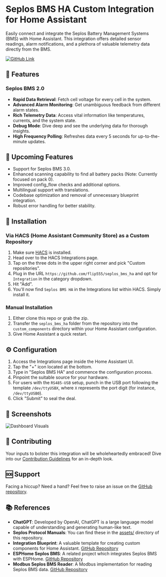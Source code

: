 # Seplos BMS HA Custom Integration for Home Assistant

Easily connect and integrate the Seplos Battery Management Systems (BMS) with Home Assistant. This integration offers detailed sensor readings, alarm notifications, and a plethora of valuable telemetry data directly from the BMS.

[![GitHub Link](https://img.shields.io/badge/GitHub-Repo-green?style=for-the-badge&logo=github)](https://github.com/flip555/seplos_bms_ha)

## 🌟 Features
### Seplos BMS 2.0
- **Rapid Data Retrieval**: Fetch cell voltage for every cell in the system.
- **Advanced Alarm Monitoring**: Get unambiguous feedback from different alarm states.
- **Rich Telemetry Data**: Access vital information like temperatures, currents, and the system state.
- **Debug Mode**: Dive deep and see the underlying data for thorough insights.
- **High Frequency Polling**: Refreshes data every 5 seconds for up-to-the-minute updates.

## 🚧 Upcoming Features
- Support for Seplos BMS 3.0.
- Enhanced scanning capability to find all battery packs (Note: Currently focused on pack 0).
- Improved config_flow checks and additional options.
- Multilingual support with translations.
- Codebase optimization and removal of unnecessary blueprint integration.
- Robust error handling for better stability.

## 🔧 Installation

### Via HACS (Home Assistant Community Store) as a Custom Repository
1. Make sure [HACS](https://hacs.xyz/) is installed.
2. Head over to the HACS Integrations page.
3. Tap on the three dots in the upper right corner and pick "Custom repositories".
4. Plug in the URL `https://github.com/flip555/seplos_bms_ha` and opt for `Integration` in the category dropdown.
5. Hit "Add".
6. You'll now find `Seplos BMS HA` in the Integrations list within HACS. Simply install it.

### Manual Installation
1. Either clone this repo or grab the zip.
2. Transfer the `seplos_bms_ha` folder from the repository into the `custom_components` directory within your Home Assistant configuration.
3. Give Home Assistant a quick restart.

## ⚙️ Configuration
1. Access the Integrations page inside the Home Assistant UI.
2. Tap the "+" icon located at the bottom.
3. Type in "Seplos BMS HA" and commence the configuration process.
4. Pinpoint the suitable source for your hardware.
5. For users with the `RS485-USB` setup, punch in the USB port following the template `/dev/ttyUSBX`, where `X` represents the port digit (for instance, `/dev/ttyUSB0`).
6. Click "Submit" to seal the deal.

## 📸 Screenshots
![Dashboard Visuals](https://github.com/flip555/seplos_bms_ha/blob/main/assets/dashboard.png)

## 🤝 Contributing
Your inputs to bolster this integration will be wholeheartedly embraced! Dive into our [Contribution Guidelines](CONTRIBUTING.md) for an in-depth look.

## 🆘 Support
Facing a hiccup? Need a hand? Feel free to raise an issue on the [GitHub repository](https://github.com/flip555/seplos_bms_ha/issues).

## 📚 References

- **ChatGPT**: Developed by OpenAI, ChatGPT is a large language model capable of understanding and generating human-like text.
- **Seplos Protocol Manuals**: You can find these in the [assets/](https://github.com/flip555/seplos_bms_ha/tree/main/assets) directory of this repository.
- **Integration Blueprint**: A valuable template for creating custom components for Home Assistant. [GitHub Repository](https://github.com/ludeeus/integration_blueprint)
- **ESPHome Seplos BMS**: A related project which integrates Seplos BMS with ESPHome. [GitHub Repository](https://github.com/syssi/esphome-seplos-bms)
- **Modbus Seplos BMS Reader**: A Modbus implementation for reading Seplos BMS data. [GitHub Repository](https://github.com/g992/modbus-seplos-bms-reader)
